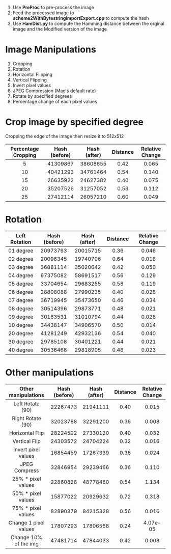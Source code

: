 1. Use **PreProc** to pre-process the image
2. Feed the processed image to **scheme2WithBytestringImportExport.cpp** to compute the hash
3. Use **HamDist.py** to compute the Hamming distance between the orginal image and the Modified version of the image

# Image Manipulations
1. Cropping
2. Rotation
3. Horizontal Flipping
4. Vertical Flipping
5. Invert pixel values
6. JPEG Compression (Mac's default rate)
7. Rotate by specified degrees
8. Percentage change of each pixel values

# Crop image by specified degree
Cropping the edge of the image then resize it to 512x512

| Percentage Cropping | Hash (before) | Hash (after) | Distance | Relative Change |
|:-------------------:|:-------------:|:------------:|:--------:|:---------------:|
| 5                   | 41309867      | 38608655     | 0.42     | 0.065           |
| 10                  | 40421293      | 34761464     | 0.54     | 0.140           |
| 15                  | 26635922      | 24627382     | 0.40     | 0.075           |
| 20                  | 35207526      | 31257052     | 0.53     | 0.112           |
| 25                  | 27412114      | 26057210     | 0.60     | 0.049           |

# Rotation

| Left Rotation | Hash (before) | Hash (after) | Distance | Relative Change |
|:-------------:|:-------------:|:------------:|:--------:|:---------------:|
| 01 degree     | 20973793      | 20015715     | 0.36     | 0.046           |
| 02 degree     | 20096345      | 19740706     | 0.64     | 0.018           |
| 03 degree     | 36881114      | 35020642     | 0.42     | 0.050           |
| 04 degree     | 67375082      | 58691517     | 0.56     | 0.129           |
| 05 degree     | 33704654      | 29683255     | 0.58     | 0.119           |
| 06 degree     | 28808088      | 27990235     | 0.40     | 0.028           |
| 07 degree     | 36719945      | 35473650     | 0.46     | 0.034           |
| 08 degree     | 30514396      | 29873771     | 0.48     | 0.021           |
| 09 degree     | 30163531      | 31010794     | 0.44     | 0.028           |
| 10 degree     | 34438147      | 34906570     | 0.50     | 0.014           |
| 20 degree     | 41281249      | 42932136     | 0.54     | 0.040           |
| 30 degree     | 29785108      | 30401221     | 0.44     | 0.021           |
| 40 degree     | 30536468      | 29818905     | 0.48     | 0.023           |

# Other manipulations

| Other manipulations   | Hash (before) | Hash (after) | Distance | Relative Change |
|:---------------------:|:-------------:|:------------:|:--------:|:---------------:|
| Left Rotate (90)      | 22267473      | 21941111     | 0.40     | 0.015           |
| Right Rotate (90)     | 32023788      | 32291200     | 0.36     | 0.008           |
| Horizontal Flip       | 28224592      | 27330120     | 0.40     | 0.032           |
| Vertical Flip         | 24303572      | 24704224     | 0.32     | 0.016           |
| Invert pixel values   | 16854459      | 17267339     | 0.36     | 0.024           |
| JPEG Compress         | 32846954      | 29239466     | 0.36     | 0.110           |
| 25% * pixel values    | 22860828      | 48778480     | 0.54     | 1.134           |
| 50% * pixel values    | 15877022      | 20929632     | 0.72     | 0.318           |
| 75% * pixel values    | 82890379      | 84215328     | 0.56     | 0.016           |
| Change 1 pixel values | 17807293      | 17806568     | 0.24     | 4.07e-05        |
| Change 10% of the img | 47481714      | 47844033     | 0.42     | 0.008           |
